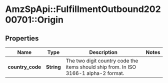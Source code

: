 # AmzSpApi::FulfillmentOutbound20200701::Origin

## Properties
Name | Type | Description | Notes
------------ | ------------- | ------------- | -------------
**country_code** | **String** | The two digit country code the items should ship from. In ISO 3166-1 alpha-2 format. | 

